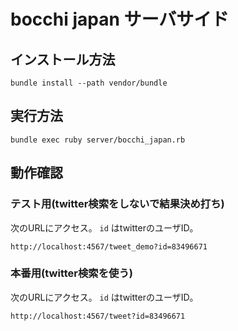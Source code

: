 # bocchi japan サーバサイド

## インストール方法

```
bundle install --path vendor/bundle
```

## 実行方法

```
bundle exec ruby server/bocchi_japan.rb
```

## 動作確認

### テスト用(twitter検索をしないで結果決め打ち)

次のURLにアクセス。 `id` はtwitterのユーザID。

```
http://localhost:4567/tweet_demo?id=83496671
```

### 本番用(twitter検索を使う)

次のURLにアクセス。 `id` はtwitterのユーザID。

```
http://localhost:4567/tweet?id=83496671
```


